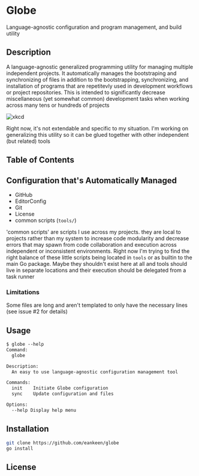 # Globe

Language-agnostic configuration and program management, and build utility

## Description

A language-agnostic generalized programming utility for managing multiple independent projects. It automatically manages the bootstraping and synchronizing of files in addition to the bootstrapping, synchronizing, and installation of programs that are repetitevly used in development workflows or project repositories. This is intended to significantly decrease miscellaneous (yet somewhat common) development tasks when working across many tens or hundreds of projects

![xkcd](https://imgs.xkcd.com/comics/is_it_worth_the_time.png)

Right now, it's not extendable and specific to my situation. I'm working on generalizing this utility so it can be glued together with other independent (but related) tools

## Table of Contents

## Configuration that's Automatically Managed

-  GitHub
-  EditorConfig
-  Git
-  License
-  common scripts (`tools/`)

'common scripts' are scripts I use across my projects. they are local to projects rather than my system to increase code modularity and decrease errors that may spawn from code collaboration and execution across independent or inconsistent environments. Right now I'm trying to find the right balance of these little scripts being located in `tools` or as builtin to the main Go package. Maybe they shouldn't exist here at all and tools should live in separate locations and their execution should be delegated from a task runner

### Limitations

Some files are long and aren't templated to only have the necessary lines (see issue #2 for details)

## Usage

```txt
$ globe --help
Command:
  globe

Description:
  An easy to use language-agnostic configuration management tool

Commands:
  init    Initiate Globe configuration
  sync    Update configuration and files

Options:
  --help Display help menu
```

## Installation

```sh
git clone https://github.com/eankeen/globe
go install
```

## License
